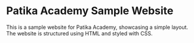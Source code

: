 # Patika Academy Sample Website

This is a sample website for Patika Academy, showcasing a simple layout. The website is structured using HTML and styled with CSS.